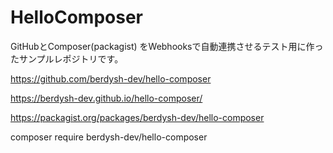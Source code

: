 # HelloComposer

GitHubとComposer(packagist) をWebhooksで自動連携させるテスト用に作ったサンプルレポジトリです。

https://github.com/berdysh-dev/hello-composer

https://berdysh-dev.github.io/hello-composer/  

https://packagist.org/packages/berdysh-dev/hello-composer

composer require berdysh-dev/hello-composer
